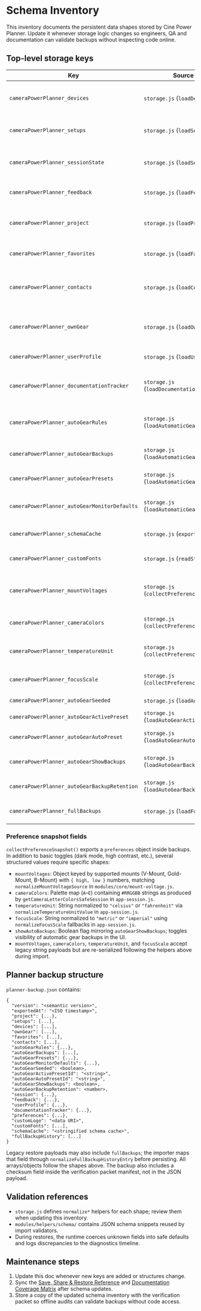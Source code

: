 # Schema Inventory

This inventory documents the persistent data shapes stored by Cine Power Planner.
Update it whenever storage logic changes so engineers, QA and documentation can
validate backups without inspecting code online.

## Top-level storage keys

| Key | Source module | Shape | Notes |
| --- | --- | --- | --- |
| `cameraPowerPlanner_devices` | `storage.js` (`loadDevices`) | Array of device objects `{ id, name, voltageFamily, wattDraw, notes, source }`. | Bundled catalog entries + user-added gear. |
| `cameraPowerPlanner_setups` | `storage.js` (`loadSetups`) | Array of rig setups `{ id, name, projectId, devices: [deviceId], accessories: [...] }`. | Drives runtime estimator tables. |
| `cameraPowerPlanner_sessionState` | `storage.js` (`loadSessionState`) | Object `{ selectedProjectId, selectedSetupId, lastVisitedView, theme, language }`. | Reset-safe; non-critical if missing. |
| `cameraPowerPlanner_feedback` | `storage.js` (`loadFeedback`) | Object keyed by ISO timestamp with `{ message, category }`. | Logged for rehearsal notes; exported in planner backup. |
| `cameraPowerPlanner_project` | `storage.js` (`loadProject`) | Object describing active project `{ id, name, notes, crew, requirements, scenarios }`. | Always cloned before mutation. |
| `cameraPowerPlanner_favorites` | `storage.js` (`loadFavorites`) | Array of device IDs and setup IDs pinned for quick access. |  |
| `cameraPowerPlanner_contacts` | `storage.js` (`loadContacts`) | Array of contact entries `{ id, name, role, phone, email, website, notes, createdAt, updatedAt, avatar? }`. | Sorted alphabetically; avatars must be data URIs. |
| `cameraPowerPlanner_ownGear` | `storage.js` (`loadOwnGear`) | Array of custom gear entries `{ id, name, mount, capacityWh, voltage, weight, notes, source }`. | Used by automatic gear rules. |
| `cameraPowerPlanner_userProfile` | `storage.js` (`loadUserProfile`) | Object `{ name, role, avatar, phone, email }`. | Avatar is a data URI. Empty values remove storage entry. |
| `cameraPowerPlanner_documentationTracker` | `storage.js` (`loadDocumentationTracker`) | Object `{ statusReports: [...], coverageMatrix: {...}, lastAudit: ISO }`. | Mirrors docs folder status; update when checklists change. |
| `cameraPowerPlanner_autoGearRules` | `storage.js` (`loadAutomaticGearRules`) | Object keyed by scenario ID with arrays of rule descriptors `{ id, deviceId, quantity, helper }`. | Generated by `modules/features/auto-gear-rules.js`. |
| `cameraPowerPlanner_autoGearBackups` | `storage.js` (`loadAutomaticGearBackups`) | Array of timestamped snapshots `{ createdAt, rules }`. | Populated before every rule change/import. |
| `cameraPowerPlanner_autoGearPresets` | `storage.js` (`loadAutomaticGearPresets`) | Object mapping preset IDs to scenario rule collections. | Imported/exported with project bundles. |
| `cameraPowerPlanner_autoGearMonitorDefaults` | `storage.js` (`loadAutomaticGearMonitorDefaults`) | Object storing preferred monitors `{ scenarioId: monitorId }`. | Keeps helper defaults deterministic. |
| `cameraPowerPlanner_schemaCache` | `storage.js` (`exportAllData`) | Stringified JSON cache of device schema records. | Maintained by `modules/core/device-schema.js`; exports capture the stored string verbatim. |
| `cameraPowerPlanner_customFonts` | `storage.js` (`readStoredCustomFonts`) | JSON string containing an array of `{ id, name, data }`. | Entries normalized through `normalizeCustomFontEntries`. |
| `cameraPowerPlanner_mountVoltages` | `storage.js` (`collectPreferenceSnapshot`) | JSON string (or legacy raw string) mapping mount names to `{ high, low }` numeric thresholds. | See `modules/core/mount-voltage.js` for defaults and validation. |
| `cameraPowerPlanner_cameraColors` | `storage.js` (`collectPreferenceSnapshot`) | JSON palette keyed by camera letters (`A`–`E`) with `#RRGGBB` values. | Managed by `getCameraLetterColorsSafeSession` in `app-session.js`. |
| `cameraPowerPlanner_temperatureUnit` | `storage.js` (`collectPreferenceSnapshot`) | String preference (normalized to `"celsius"`/`"fahrenheit"` when applied). | Normalized by `normalizeTemperatureUnitValue` in `app-session.js`. |
| `cameraPowerPlanner_focusScale` | `storage.js` (`collectPreferenceSnapshot`) | String token (resolved to `"metric"`/`"imperial"` during runtime). | Normalized via `normalizeFocusScale`/`normalizeFocusScaleValue` in `app-session.js`. |
| `cameraPowerPlanner_autoGearSeeded` | `storage.js` (`loadAutoGearSeedFlag`) | Boolean flag stored as `'1'` for seeded state. | Toggled by `saveAutoGearSeedFlag`. |
| `cameraPowerPlanner_autoGearActivePreset` | `storage.js` (`loadAutoGearActivePresetId`) | String preset ID. | Cleared when presets are removed. |
| `cameraPowerPlanner_autoGearAutoPreset` | `storage.js` (`loadAutoGearAutoPresetId`) | String preset ID automatically loaded on startup. | Maintains autosave slot, purging previous entry when overwritten. |
| `cameraPowerPlanner_autoGearShowBackups` | `storage.js` (`loadAutoGearBackupVisibility`) | Boolean flag stored as `'1'` when backups panel should be visible. | Managed by `saveAutoGearBackupVisibility`. |
| `cameraPowerPlanner_autoGearBackupRetention` | `storage.js` (`loadAutoGearBackupRetention`) | Number clamped between configured min/max. | `normalizeAutoGearBackupRetentionValue` coerces legacy payloads. |
| `cameraPowerPlanner_fullBackups` | `storage.js` (`loadFullBackupHistory`) | Array of `{ createdAt, fileName? }` entries. | Entries normalized by `normalizeFullBackupHistoryEntry`; legacy imports may provide `fullBackups`. |

### Preference snapshot fields

`collectPreferenceSnapshot()` exports a `preferences` object inside backups. In addition to basic toggles (dark mode, high contrast, etc.), several structured values require specific shapes:

- `mountVoltages`: Object keyed by supported mounts (V-Mount, Gold-Mount, B-Mount) with `{ high, low }` numbers, matching `normalizeMountVoltageSource` in `modules/core/mount-voltage.js`.
- `cameraColors`: Palette map (`A`–`E`) containing `#RRGGBB` strings as produced by `getCameraLetterColorsSafeSession` in `app-session.js`.
- `temperatureUnit`: String normalized to `"celsius"` or `"fahrenheit"` via `normalizeTemperatureUnitValue` in `app-session.js`.
- `focusScale`: String normalized to `"metric"` or `"imperial"` using `normalizeFocusScale` fallbacks in `app-session.js`.
- `showAutoBackups`: Boolean flag mirroring `autoGearShowBackups`; toggles visibility of automatic gear backups in the UI.
- `mountVoltages`, `cameraColors`, `temperatureUnit`, and `focusScale` accept legacy string payloads but are re-serialized following the helpers above during import.

## Planner backup structure

`planner-backup.json` contains:

```
{
  "version": "<semantic version>",
  "exportedAt": "<ISO timestamp>",
  "project": {...},
  "setups": [...],
  "devices": [...],
  "ownGear": [...],
  "favorites": [...],
  "contacts": [...],
  "autoGearRules": {...},
  "autoGearBackups": [...],
  "autoGearPresets": {...},
  "autoGearMonitorDefaults": {...},
  "autoGearSeeded": <boolean>,
  "autoGearActivePresetId": "<string>",
  "autoGearAutoPresetId": "<string>",
  "autoGearShowBackups": <boolean>,
  "autoGearBackupRetention": <number>,
  "session": {...},
  "feedback": {...},
  "userProfile": {...},
  "documentationTracker": {...},
  "preferences": {...},
  "customLogo": "<data URI>",
  "customFonts": [...],
  "schemaCache": "<stringified schema cache>",
  "fullBackupHistory": [...]
}
```

Legacy restore payloads may also include `fullBackups`; the importer maps that field through `normalizeFullBackupHistoryEntry` before persisting. All arrays/objects follow the shapes above. The backup also includes a checksum field inside the verification packet manifest, not in the JSON payload.

## Validation references

- `storage.js` defines `normalize*` helpers for each shape; review them when
  updating this inventory.
- `modules/helpers/schema/` contains JSON schema snippets reused by import
  validators.
- During restores, the runtime coerces unknown fields into safe defaults and
  logs discrepancies to the diagnostics timeline.

## Maintenance steps

1. Update this doc whenever new keys are added or structures change.
2. Sync the [Save, Share & Restore Reference](save-share-restore-reference.md)
   and [Documentation Coverage Matrix](documentation-coverage-matrix.md) after
   schema updates.
3. Store a copy of the updated schema inventory with the verification packet so
   offline audits can validate backups without code access.
